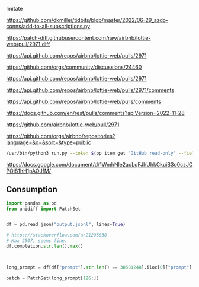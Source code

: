 Imitate

https://github.com/dkmiller/tidbits/blob/master/2022/06-29_azdo-conns/add-to-all-subscriptions.py


https://patch-diff.githubusercontent.com/raw/airbnb/lottie-web/pull/2971.diff

https://api.github.com/repos/airbnb/lottie-web/pulls/2971

https://github.com/orgs/community/discussions/24460

https://api.github.com/repos/airbnb/lottie-web/pulls/2971

https://api.github.com/repos/airbnb/lottie-web/pulls/2971/comments

https://api.github.com/repos/airbnb/lottie-web/pulls/comments

https://docs.github.com/en/rest/pulls/comments?apiVersion=2022-11-28

https://github.com/airbnb/lottie-web/pull/2971

https://github.com/orgs/airbnb/repositories?language=&q=&sort=&type=public

```bash
/usr/bin/python3 run.py --token $(op item get 'GitHub read-only' --field credential)
```

https://docs.google.com/document/d/1WmhNle2aoLqFJhUhkCkuiB3o0czJCPOi81hH1pAOJfM/

## Consumption

```python
import pandas as pd
from unidiff import PatchSet


df = pd.read_json("output.jsonl", lines=True)

# https://stackoverflow.com/a/21295630
# Max 2507, seems fine.
df.completion.str.len().max()



long_prompt = df[df["prompt"].str.len() == 38581248].iloc[0]["prompt"]

patch = PatchSet(long_prompt[126:])
```